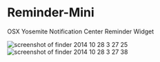 Reminder-Mini
=============

OSX Yosemite Notification Center Reminder Widget


![screenshot of finder 2014 10 28 3 27 25](https://cloud.githubusercontent.com/assets/581101/4816600/11bf36be-5ee1-11e4-9908-511ab44c61b7.png)
![screenshot of finder 2014 10 28 3 27 38](https://cloud.githubusercontent.com/assets/581101/4816601/1302d396-5ee1-11e4-9672-20f85dfc2989.png)
